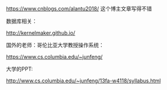 https://www.cnblogs.com/alantu2018/  这个博主文章写得不错



数据库相关：

http://kernelmaker.github.io/



国外的老师：哥伦比亚大学教授操作系统：

https://www.cs.columbia.edu/~junfeng/



大学的PPT:

http://www.cs.columbia.edu/~junfeng/13fa-w4118/syllabus.html